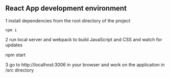 ## React App development environment

1 install dependencies from the root directory of the project

`npm i`

2 run local server and webpack to build JavaScript and CSS and watch for updates

npm start

3 go to http://localhost:3006 in your browser and work on the application in /src directory
